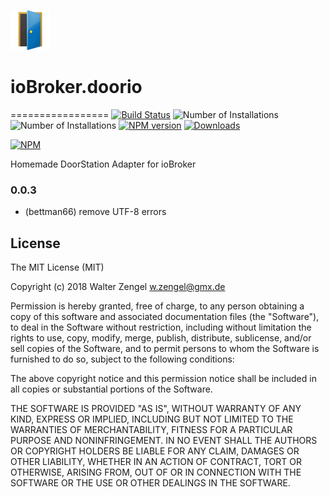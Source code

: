 ![Logo](admin/doorio.png)
# ioBroker.doorio
=================
[![Build Status](https://travis-ci.org/bettman66/ioBroker.doorio.svg?branch=master)](https://travis-ci.org/bettman66/ioBroker.doorio)
![Number of Installations](http://iobroker.live/badges/doorio-installed.svg) ![Number of Installations](http://iobroker.live/badges/doorio-stable.svg) [![NPM version](http://img.shields.io/npm/v/iobroker.doorio.svg)](https://www.npmjs.com/package/iobroker.doorio)
[![Downloads](https://img.shields.io/npm/dm/iobroker.doorio.svg)](https://www.npmjs.com/package/iobroker.doorio)

[![NPM](https://nodei.co/npm/iobroker.doorio.png?downloads=true)](https://nodei.co/npm/iobroker.doorio/)

Homemade DoorStation Adapter for ioBroker

### 0.0.3
* (bettman66) remove UTF-8 errors

## License
The MIT License (MIT)

Copyright (c) 2018 Walter Zengel <w.zengel@gmx.de>

Permission is hereby granted, free of charge, to any person obtaining a copy
of this software and associated documentation files (the "Software"), to deal
in the Software without restriction, including without limitation the rights
to use, copy, modify, merge, publish, distribute, sublicense, and/or sell
copies of the Software, and to permit persons to whom the Software is
furnished to do so, subject to the following conditions:

The above copyright notice and this permission notice shall be included in
all copies or substantial portions of the Software.

THE SOFTWARE IS PROVIDED "AS IS", WITHOUT WARRANTY OF ANY KIND, EXPRESS OR
IMPLIED, INCLUDING BUT NOT LIMITED TO THE WARRANTIES OF MERCHANTABILITY,
FITNESS FOR A PARTICULAR PURPOSE AND NONINFRINGEMENT. IN NO EVENT SHALL THE
AUTHORS OR COPYRIGHT HOLDERS BE LIABLE FOR ANY CLAIM, DAMAGES OR OTHER
LIABILITY, WHETHER IN AN ACTION OF CONTRACT, TORT OR OTHERWISE, ARISING FROM,
OUT OF OR IN CONNECTION WITH THE SOFTWARE OR THE USE OR OTHER DEALINGS IN
THE SOFTWARE.
